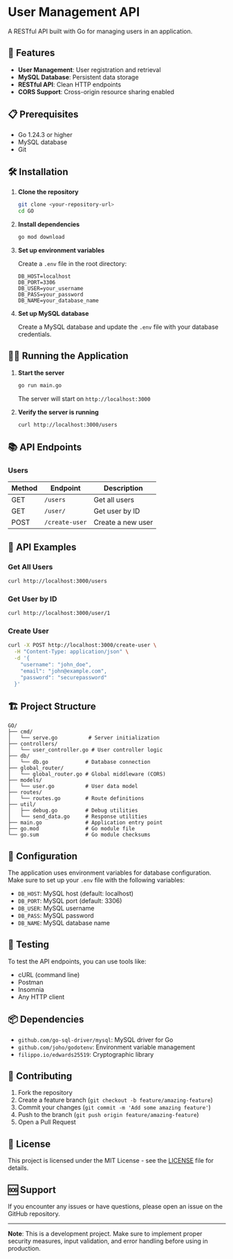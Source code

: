 # User Management API

A RESTful API built with Go for managing users in an application.

## 🚀 Features

- **User Management**: User registration and retrieval
- **MySQL Database**: Persistent data storage
- **RESTful API**: Clean HTTP endpoints
- **CORS Support**: Cross-origin resource sharing enabled

## 📋 Prerequisites

- Go 1.24.3 or higher
- MySQL database
- Git

## 🛠️ Installation

1. **Clone the repository**
   ```bash
   git clone <your-repository-url>
   cd GO
   ```

2. **Install dependencies**
   ```bash
   go mod download
   ```

3. **Set up environment variables**
   
   Create a `.env` file in the root directory:
   ```env
   DB_HOST=localhost
   DB_PORT=3306
   DB_USER=your_username
   DB_PASS=your_password
   DB_NAME=your_database_name
   ```

4. **Set up MySQL database**
   
   Create a MySQL database and update the `.env` file with your database credentials.

## 🏃‍♂️ Running the Application

1. **Start the server**
   ```bash
   go run main.go
   ```

   The server will start on `http://localhost:3000`

2. **Verify the server is running**
   ```bash
   curl http://localhost:3000/users
   ```

## 📚 API Endpoints

### Users

| Method | Endpoint | Description |
|--------|----------|-------------|
| GET | `/users` | Get all users |
| GET | `/user/` | Get user by ID |
| POST | `/create-user` | Create a new user |

## 📝 API Examples

### Get All Users
```bash
curl http://localhost:3000/users
```

### Get User by ID
```bash
curl http://localhost:3000/user/1
```

### Create User
```bash
curl -X POST http://localhost:3000/create-user \
  -H "Content-Type: application/json" \
  -d '{
    "username": "john_doe",
    "email": "john@example.com",
    "password": "securepassword"
  }'
```

## 🏗️ Project Structure

```
GO/
├── cmd/
│   └── serve.go          # Server initialization
├── controllers/
│   └── user_controller.go # User controller logic
├── db/
│   └── db.go            # Database connection
├── global_router/
│   └── global_router.go # Global middleware (CORS)
├── models/
│   └── user.go          # User data model
├── routes/
│   └── routes.go        # Route definitions
├── util/
│   ├── debug.go         # Debug utilities
│   └── send_data.go     # Response utilities
├── main.go              # Application entry point
├── go.mod               # Go module file
└── go.sum               # Go module checksums
```

## 🔧 Configuration

The application uses environment variables for database configuration. Make sure to set up your `.env` file with the following variables:

- `DB_HOST`: MySQL host (default: localhost)
- `DB_PORT`: MySQL port (default: 3306)
- `DB_USER`: MySQL username
- `DB_PASS`: MySQL password
- `DB_NAME`: MySQL database name

## 🧪 Testing

To test the API endpoints, you can use tools like:
- cURL (command line)
- Postman
- Insomnia
- Any HTTP client

## 📦 Dependencies

- `github.com/go-sql-driver/mysql`: MySQL driver for Go
- `github.com/joho/godotenv`: Environment variable management
- `filippo.io/edwards25519`: Cryptographic library

## 🤝 Contributing

1. Fork the repository
2. Create a feature branch (`git checkout -b feature/amazing-feature`)
3. Commit your changes (`git commit -m 'Add some amazing feature'`)
4. Push to the branch (`git push origin feature/amazing-feature`)
5. Open a Pull Request

## 📄 License

This project is licensed under the MIT License - see the [LICENSE](LICENSE) file for details.

## 🆘 Support

If you encounter any issues or have questions, please open an issue on the GitHub repository.

---

**Note**: This is a development project. Make sure to implement proper security measures, input validation, and error handling before using in production. 